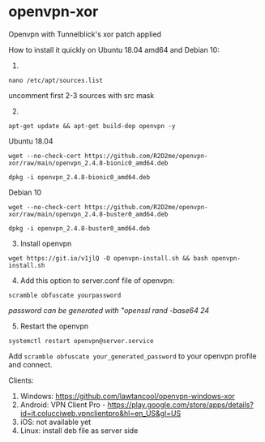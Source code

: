 # openvpn-xor
Openvpn with Tunnelblick's xor patch applied

How to install it quickly on Ubuntu 18.04 amd64 and Debian 10:

1. 
```
nano /etc/apt/sources.list
```
uncomment first 2-3 sources with src mask

2. 
```
apt-get update && apt-get build-dep openvpn -y
```

Ubuntu 18.04
```
wget --no-check-cert https://github.com/R2D2me/openvpn-xor/raw/main/openvpn_2.4.8-bionic0_amd64.deb
```

```
dpkg -i openvpn_2.4.8-bionic0_amd64.deb
```

Debian 10

```
wget --no-check-cert https://github.com/R2D2me/openvpn-xor/raw/main/openvpn_2.4.8-buster0_amd64.deb
```
```
dpkg -i openvpn_2.4.8-buster0_amd64.deb
```

3. Install openvpn

```
wget https://git.io/v1jlQ -O openvpn-install.sh && bash openvpn-install.sh
```

4. Add this option to server.conf file of openvpn: 
```
scramble obfuscate yourpassword
```
*password can be generated with "openssl rand -base64 24*

5. Restart the openvpn 

```
systemctl restart openvpn@server.service
```

Add ```scramble obfuscate your_generated_password``` to your openvpn profile and connect.


Clients: 

1. Windows: https://github.com/lawtancool/openvpn-windows-xor
2. Android: VPN Client Pro - https://play.google.com/store/apps/details?id=it.colucciweb.vpnclientpro&hl=en_US&gl=US
3. iOS: not available yet
4. Linux: install deb file as server side
